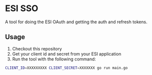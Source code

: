 # ESI SSO

A tool for doing the ESI OAuth and getting the auth and refresh tokens.

## Usage

1. Checkout this repository
2. Get your client id and secret from your ESI application
3. Run the tool with the following command:
```bash
CLIENT_ID=XXXXXXXXX CLIENT_SECRET=XXXXXXX go run main.go
```
